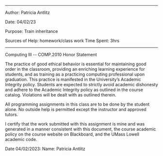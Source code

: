 ***********************************************
Author: Patricia Antlitz

Date: 04/02/23

Purpose: Train inheritance

Sources of Help: homework/class work
Time Spent: 3hrs
***********************************************

Computing III -- COMP.2010 Honor Statement

The practice of good ethical behavior is essential for maintaining
good order in the classroom, providing an enriching learning
experience for students, and as training as a practicing computing
professional upon graduation. This practice is manifested in the
University’s Academic Integrity policy. Students are expected to
strictly avoid academic dishonesty and adhere to the Academic
Integrity policy as outlined in the course catalog. Violations will
be dealt with as outlined therein.

All programming assignments in this class are to be done by the
student alone. No outside help is permitted except the instructor and
approved tutors.

I certify that the work submitted with this assignment is mine and was
generated in a manner consistent with this document, the course
academic policy on the course website on Blackboard, and the UMass
Lowell academic code.

Date 04/02/2023:
Name: Patricia Antlitz